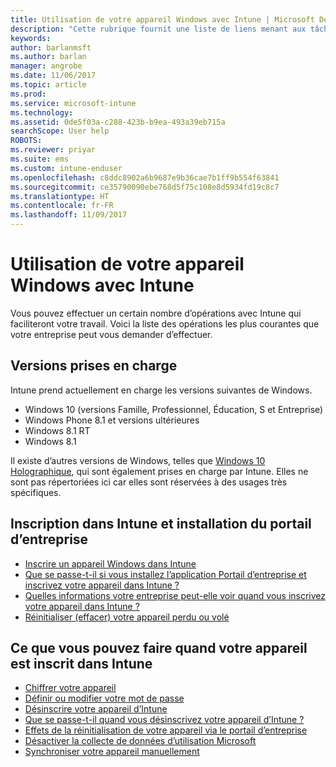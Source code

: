 ```yaml
---
title: Utilisation de votre appareil Windows avec Intune | Microsoft Docs
description: "Cette rubrique fournit une liste de liens menant aux tâches que les utilisateurs peuvent effectuer sur leur appareil mobile Windows quand ce dernier est inscrit dans Intune"
keywords: 
author: barlanmsft
ms.author: barlan
manager: angrobe
ms.date: 11/06/2017
ms.topic: article
ms.prod: 
ms.service: microsoft-intune
ms.technology: 
ms.assetid: 0de5f03a-c288-423b-b9ea-493a39eb715a
searchScope: User help
ROBOTS: 
ms.reviewer: priyar
ms.suite: ems
ms.custom: intune-enduser
ms.openlocfilehash: c8ddc8902a6b9687e9b36cae7b1ff9b554f63841
ms.sourcegitcommit: ce35790090ebe768d5f75c108e8d5934fd19c8c7
ms.translationtype: HT
ms.contentlocale: fr-FR
ms.lasthandoff: 11/09/2017
---
```

# <a name="using-your-windows-device-with-intune"></a>Utilisation de votre appareil Windows avec Intune

Vous pouvez effectuer un certain nombre d’opérations avec Intune qui faciliteront votre travail. Voici la liste des opérations les plus courantes que votre entreprise peut vous demander d’effectuer.

## <a name="supported-versions"></a>Versions prises en charge

Intune prend actuellement en charge les versions suivantes de Windows.

* Windows 10 (versions Famille, Professionnel, Éducation, S et Entreprise)
* Windows Phone 8.1 et versions ultérieures
* Windows 8.1 RT
* Windows 8.1

Il existe d’autres versions de Windows, telles que [Windows 10 Holographique](https://www.microsoft.com/hololens), qui sont également prises en charge par Intune. Elles ne sont pas répertoriées ici car elles sont réservées à des usages très spécifiques.

## <a name="enrolling-into-intune-and-installing-the-company-portal"></a>Inscription dans Intune et installation du portail d’entreprise

- [Inscrire un appareil Windows dans Intune](enroll-your-device-in-intune-windows.md)
- [Que se passe-t-il si vous installez l’application Portail d’entreprise et inscrivez votre appareil dans Intune ?](what-happens-if-you-install-the-company-portal-app-and-enroll-your-device-in-intune-windows.md)
- [Quelles informations votre entreprise peut-elle voir quand vous inscrivez votre appareil dans Intune ?](what-info-can-your-company-see-when-you-enroll-your-device-in-intune.md)
- [Réinitialiser (effacer) votre appareil perdu ou volé](reset-erase-your-device-cpwebsite.md)

## <a name="things-you-can-do-when-your-device-is-enrolled-in-intune"></a>Ce que vous pouvez faire quand votre appareil est inscrit dans Intune

- [Chiffrer votre appareil](encrypt-your-device-windows.md)
- [Définir ou modifier votre mot de passe](set-or-change-your-password-windows.md)
- [Désinscrire votre appareil d’Intune](unenroll-your-device-from-intune-windows.md)
- [Que se passe-t-il quand vous désinscrivez votre appareil d’Intune ?](what-happens-if-you-unenroll-your-device-from-intune-windows.md)
- [Effets de la réinitialisation de votre appareil via le portail d’entreprise](what-happens-if-you-reset-your-device-using-the-company-portal-windows.md)
- [Désactiver la collecte de données d’utilisation Microsoft](turn-off-microsoft-usage-data-collection-windows.md)
- [Synchroniser votre appareil manuellement](sync-your-device-manually-windows.md)
